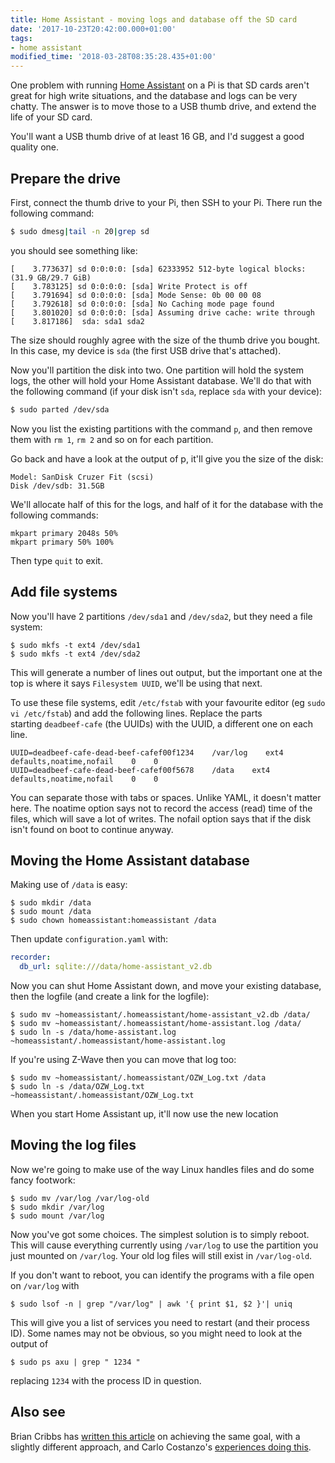 ```yaml
---
title: Home Assistant - moving logs and database off the SD card
date: '2017-10-23T20:42:00.000+01:00'
tags:
- home assistant
modified_time: '2018-03-28T08:35:28.435+01:00'
---
```


One problem with running [Home Assistant](https://home-assistant.io/) on a Pi is that SD cards aren't great for high write situations, and the database and logs can be very chatty. The answer is to move those to a USB thumb drive, and extend the life of your SD card.

You'll want a USB thumb drive of at least 16 GB, and I'd suggest a good quality one.

## Prepare the drive

First, connect the thumb drive to your Pi, then SSH to your Pi. There run the following command:

```sh
$ sudo dmesg|tail -n 20|grep sd
```

you should see something like:

```
[    3.773637] sd 0:0:0:0: [sda] 62333952 512-byte logical blocks: (31.9 GB/29.7 GiB)
[    3.783125] sd 0:0:0:0: [sda] Write Protect is off
[    3.791694] sd 0:0:0:0: [sda] Mode Sense: 0b 00 00 08
[    3.792618] sd 0:0:0:0: [sda] No Caching mode page found
[    3.801020] sd 0:0:0:0: [sda] Assuming drive cache: write through
[    3.817186]  sda: sda1 sda2
```

The size should roughly agree with the size of the thumb drive you bought. In this case, my device is `sda` (the first USB drive that's attached).

Now you'll partition the disk into two. One partition will hold the system logs, the other will hold your Home Assistant database. We'll do that with the following command (if your disk isn't `sda`, replace `sda` with your device):

```sh
$ sudo parted /dev/sda
```

Now you list the existing partitions with the command `p`, and then remove them with `rm 1`, `rm 2` and so on for each partition.

Go back and have a look at the output of p, it'll give you the size of the disk:

```
Model: SanDisk Cruzer Fit (scsi)
Disk /dev/sdb: 31.5GB
```

We'll allocate half of this for the logs, and half of it for the database with the following commands:

```
mkpart primary 2048s 50%
mkpart primary 50% 100%
```

Then type `quit` to exit.

## Add file systems

Now you'll have 2 partitions `/dev/sda1` and `/dev/sda2`, but they need a file system:

```
$ sudo mkfs -t ext4 /dev/sda1
$ sudo mkfs -t ext4 /dev/sda2
```

This will generate a number of lines out output, but the important one at the top is where it says `Filesystem UUID`, we'll be using that next.

To use these file systems, edit `/etc/fstab` with your favourite editor (eg `sudo vi /etc/fstab`) and add the following lines. Replace the parts starting `deadbeef-cafe` (the UUIDs) with the UUID, a different one on each line.

```
UUID=deadbeef-cafe-dead-beef-cafef00f1234    /var/log    ext4    defaults,noatime,nofail    0    0
UUID=deadbeef-cafe-dead-beef-cafef00f5678    /data    ext4    defaults,noatime,nofail    0    0
```

You can separate those with tabs or spaces. Unlike YAML, it doesn't matter here. The noatime option says not to record the access (read) time of the files, which will save a lot of writes. The nofail option says that if the disk isn't found on boot to continue anyway.

## Moving the Home Assistant database

Making use of `/data` is easy:

```
$ sudo mkdir /data
$ sudo mount /data
$ sudo chown homeassistant:homeassistant /data
```

Then update `configuration.yaml` with:

```yaml
recorder:
  db_url: sqlite:///data/home-assistant_v2.db
```

Now you can shut Home Assistant down, and move your existing database, then the logfile (and create a link for the logfile):

```
$ sudo mv ~homeassistant/.homeassistant/home-assistant_v2.db /data/
$ sudo mv ~homeassistant/.homeassistant/home-assistant.log /data/
$ sudo ln -s /data/home-assistant.log ~homeassistant/.homeassistant/home-assistant.log
```

If you're using Z-Wave then you can move that log too:

```
$ sudo mv ~homeassistant/.homeassistant/OZW_Log.txt /data
$ sudo ln -s /data/OZW_Log.txt ~homeassistant/.homeassistant/OZW_Log.txt
```

When you start Home Assistant up, it'll now use the new location

## Moving the log files

Now we're going to make use of the way Linux handles files and do some fancy footwork:

```
$ sudo mv /var/log /var/log-old
$ sudo mkdir /var/log
$ sudo mount /var/log
```

Now you've got some choices. The simplest solution is to simply reboot. This will cause everything currently using `/var/log` to use the partition you just mounted on `/var/log`. Your old log files will still exist in `/var/log-old`.

If you don't want to reboot, you can identify the programs with a file open on `/var/log` with

```
$ sudo lsof -n | grep "/var/log" | awk '{ print $1, $2 }'| uniq
```

This will give you a list of services you need to restart (and their process ID). Some names may not be obvious, so you might need to look at the output of

```
$ sudo ps axu | grep " 1234 "
```

replacing `1234` with the process ID in question.

## Also see

Brian Cribbs has [written this article](http://www.cribbstechnologies.com/index.php/home-automation/moving-home-assistant-logs/) on achieving the same goal, with a slightly different approach, and Carlo Costanzo's [experiences doing this](http://www.vmwareinfo.com/2017/10/moving-home-assistant-dbs-to-external.html).

